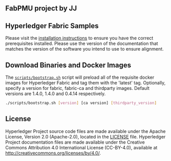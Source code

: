 [//]: # (SPDX-License-Identifier: CC-BY-4.0)

## FabPMU project by JJ

## Hyperledger Fabric Samples

Please visit the [installation instructions](http://hyperledger-fabric.readthedocs.io/en/latest/install.html)
to ensure you have the correct prerequisites installed. Please use the
version of the documentation that matches the version of the software you
intend to use to ensure alignment.

## Download Binaries and Docker Images

The [`scripts/bootstrap.sh`](https://github.com/hyperledger/fabric-samples/blob/release-1.3/scripts/bootstrap.sh)
script will preload all of the requisite docker
images for Hyperledger Fabric and tag them with the 'latest' tag. Optionally,
specify a version for fabric, fabric-ca and thirdparty images. Default versions
are 1.4.0, 1.4.0 and 0.4.14 respectively.

```bash
./scripts/bootstrap.sh [version] [ca version] [thirdparty_version]
```

## License <a name="license"></a>

Hyperledger Project source code files are made available under the Apache
License, Version 2.0 (Apache-2.0), located in the [LICENSE](LICENSE) file.
Hyperledger Project documentation files are made available under the Creative
Commons Attribution 4.0 International License (CC-BY-4.0), available at http://creativecommons.org/licenses/by/4.0/.
